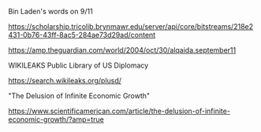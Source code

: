 Bin Laden's words on 9/11

https://scholarship.tricolib.brynmawr.edu/server/api/core/bitstreams/218e2431-0b76-43ff-8ac5-284ae73d29ad/content

https://amp.theguardian.com/world/2004/oct/30/alqaida.september11

WIKILEAKS Public Library of US Diplomacy

https://search.wikileaks.org/plusd/

"The Delusion of Infinite Economic Growth"

https://www.scientificamerican.com/article/the-delusion-of-infinite-economic-growth/?amp=true